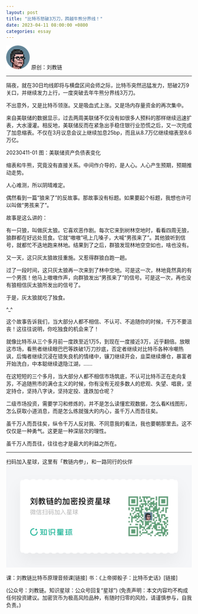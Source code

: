 ```yaml
---
layout: post
title: "比特币怒破3万刀，跨越牛熊分界线！"
date: 2023-04-11 08:00:00 +0800
categories: essay
---
```


![](/images/ordinal-1835811752116542.png)
原创：刘教链

* * *

隔夜，就在30日均线即将与横盘区间会师之际，比特币突然迅猛发力，怒破2万9关口，并继续发力上行，一度突破去年牛熊分界线3万刀。

不出意外，又是比特币领涨。又是吸血式上涨。又是场内存量资金的再次集中。

来自美联储的数据显示，过去两周美联储不仅没有如很多人预料的那样继续迅速扩表，大水漫灌。相反地，美联储反而在紧急出手稳住银行业恐慌之后，又一次完成了加息缩表。不仅在3月议息会议上继续加息25bp，而且从8.7万亿继续缩表至8.6万亿。

20230411-01
图：美联储资产负债表变化

缩表和牛熊，究竟没有直接关系。中间作介导的，是人心。人心产生预期，预期推动走势。

人心难测，所以阴晴难定。

偶然看到一篇“狼来了”的反故事。那故事没有标题。如果要起个标题，我想也许可以叫做“男孩来了”。

故事是这么讲的：

有一只狼，叫做灰太狼。它喜欢恶作剧。每次它来到树林空地时，看看四周无狼，狼群都在好远处觅食。它就“嗷嗷”吼上几嗓子，大喊“男孩来了”。其他狼听到信号，就都忙不迭地跑来林地。结果到了之后，群狼发现林地空空如也，啥也没有。

又一天，这只灰太狼故技重施。又惹得群狼白跑一趟。

过了一段时间，这只灰太狼再一次来到了林中空地。可是这一次，林地竟然真的有一个男孩！他马上嗷嗷作声，向群狼发出“男孩来了”的信号。可是这一次，再也没有狼相信灰太狼所发出的信号了。

于是，灰太狼就吃了独食。

^_^

这个故事告诉我们，当大部分人都不相信、不认可、不追随你的时候，千万不要沮丧！这往往说明，你吃独食的机会来了！

就像比特币从三个多月前一度跌至近1万5，到现在一度接近3万，近乎翻倍。放眼这市场，看熊者继续眼巴巴等跌破1万刀抄底，否定者继续对比特币各种冷嘲热讽，后悔者继续沉浸在错失良机的情绪中，镰刀继续开会，韭菜继续爆仓，暴富者开始洗白，中本聪继续退隐江湖，……

在这短短的三个多月，当大部分人都不相信市场筑底，不认可比特币正在走向复苏，不追随熊市的满仓主义的时候，你有没有无视多数人的悲观、失望、唱衰，坚定持仓，坚持八字诀，坚持定投、逢跌加仓呢？

二级市场投资，需要学习和修炼的，并不是怎么读懂宏观数据，怎么看K线图形，怎么获取小道消息，而是怎么练就强大的内心，虽千万人而吾往矣。

虽千万人而吾往矣，纵令千万人反对我、不同意我的看法，我也要朝那里去。这不仅仅是一种勇气。这更是一种深层次的理性。

虽千万人而吾往，往往也才是最大的利益之所在。

* * *
扫码加入星球，这里有「教链内参」，和一路同行的伙伴
![](/images/xq-poster-new.png)

课：刘教链比特币原理音频课[链接]
书：《上帝掷骰子：比特币史话》[链接]

(公众号：刘教链。知识星球：公众号回复“星球”)
(免责声明：本文内容均不构成任何投资建议。加密货币为极高风险品种，有随时归零的风险，请谨慎参与，自我负责。)

